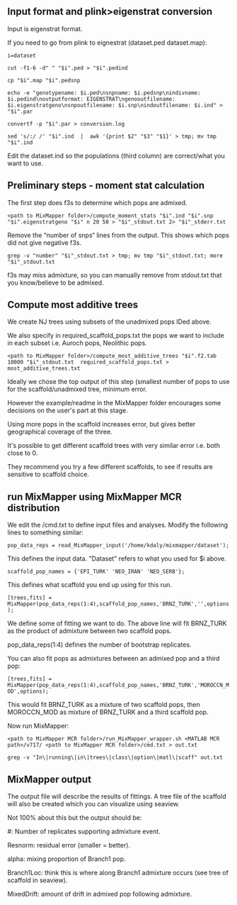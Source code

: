 ## Input format and plink>eigenstrat conversion

Input is eigenstrat format. 

If you need to go from plink to eignestrat (dataset.ped dataset.map):

`i=dataset`

`cut -f1-6 -d" " "$i".ped > "$i".pedind`

`cp "$i".map "$i".pedsnp`

`echo -e "genotypename: $i.ped\nsnpname: $i.pedsnp\nindivname: $i.pedind\noutputformat: EIGENSTRAT\ngenooutfilename: $i.eigenstratgeno\nsnpoutfilename: $i.snp\nindoutfilename: $i.ind" > "$i".par`

`convertf -p "$i".par > conversion.log`

`sed 's/:/ /' "$i".ind  |  awk '{print $2" "$3" "$1}' > tmp; mv tmp "$i".ind `

Edit the dataset.ind so the populations (third column) are correct/what you want to use.

## Preliminary steps - moment stat calculation

The first step does f3s to determine which pops are admixed.

`<path to MixMapper folder>/compute_moment_stats "$i".ind "$i".snp "$i".eigenstratgeno "$i" n 20 50 > "$i"_stdout.txt 2> "$i"_stderr.txt`

Remove the “number of snps“ lines from the output. This shows which pops did not give negative f3s. 

`grep -v "number" "$i"_stdout.txt > tmp; mv tmp "$i"_stdout.txt; more "$i"_stdout.txt`

f3s may miss admixture, so you can manually remove from stdout.txt that you know/believe to be admixed.

## Compute most additive trees

We create NJ trees using subsets of the unadmixed pops IDed above.

We also specify in required_scaffold_pops.txt the pops we want to include in each subset i.e. Auroch pops, Neolithic pops.

`<path to MixMapper folder>/compute_most_additive_trees "$i".f2.tab 10000 "$i"_stdout.txt  required_scaffold_pops.txt > most_additive_trees.txt`

Ideally we chose the top output of this step (smallest number of pops to use for the scaffold/unadmixed tree, minimum error.

However the example/readme in the MixMapper folder encourages some decisions on the user's part at this stage.

Using more pops in the scaffold increases error, but gives better geographical coverage of the three.

It's possible to get different scaffold trees with very similar error i.e. both close to 0.

They recommend you try a few different scaffolds, to see if results are sensitive to scaffold choice.

## run MixMapper using MixMapper MCR distribution

We edit the <MixMapper MCR folder path>/cmd.txt to define input files and analyses. Modify the following lines to something similar:

`pop_data_reps = read_MixMapper_input('/home/kdaly/mixmapper/dataset');`

This defines the input data. "Dataset" refers to what you used for $i above.

`scaffold_pop_names = {'EPI_TURK' 'NEO_IRAN' 'NEO_SERB'};`

This defines what scaffold you end up using for this run.

`[trees,fits] = MixMapper(pop_data_reps(1:4),scaffold_pop_names,'BRNZ_TURK','',options);`

We define some of fitting we want to do. The above line will fit BRNZ_TURK as the product of admixture between two scaffold pops.

pop_data_reps(1:4) defines the number of bootstrap replicates.

You can also fit pops as admixtures between an admixed pop and a third pop:

`[trees,fits] = MixMapper(pop_data_reps(1:4),scaffold_pop_names,'BRNZ_TURK','MOROCCN_MOD',options);`

This would fit BRNZ_TURK as a mixture of two scaffold pops, then MOROCCN_MOD as mixture of BRNZ_TURK and a third scaffold pop.

Now run MixMapper:

`<path to MixMapper MCR folder>/run_MixMapper_wrapper.sh <MATLAB MCR path>/v717/ <path to MixMapper MCR folder>/cmd.txt > out.txt`

`grep -v "In\|running\|in\|trees\|class\|option\|matl\|scaff" out.txt`

## MixMapper output
The output file will describe the results of fittings. A tree file of the scaffold will also be created which you can visualize using seaview. 

Not 100% about this but the output should be:

#: Number of replicates supporting admixture event.

Resnorm: residual error (smaller = better).

alpha: mixing proportion of Branch1 pop.

Branch1Loc: think this is where along Branch1 admixture occurs (see tree of scaffold in seaview).

MixedDrift: amount of drift in admixed pop following admixture.





